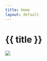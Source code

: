 ```yaml
---
title: Home
layout: default
---
```


# {{ title }}

<img src="/images/icons/american-express-card.svg" class="icon">